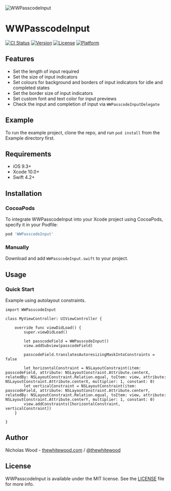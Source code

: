 ![WWPasscodeInput](https://raw.githubusercontent.com/thewhitewood/WWPasscodeInput/blob/master/images/header.jpg)

# WWPasscodeInput

[![CI Status](https://img.shields.io/travis/nick@thewhitewood.com/WWPasscodeInput.svg?style=flat)](https://travis-ci.org/nick@thewhitewood.com/WWPasscodeInput)
[![Version](https://img.shields.io/cocoapods/v/WWPasscodeInput.svg?style=flat)](https://cocoapods.org/pods/WWPasscodeInput)
[![License](https://img.shields.io/cocoapods/l/WWPasscodeInput.svg?style=flat)](https://cocoapods.org/pods/WWPasscodeInput)
[![Platform](https://img.shields.io/cocoapods/p/WWPasscodeInput.svg?style=flat)](https://cocoapods.org/pods/WWPasscodeInput)

## Features
* Set the length of input required
* Set the size of input indicators
* Set colours for background and borders of input indicators for idle and completed states
* Set the border size of input indicators
* Set custom font and text color for input previews
* Check the input and completion of input via `WWPasscodeInputDelegate`

## Example

To run the example project, clone the repo, and run `pod install` from the Example directory first.

## Requirements

* iOS 9.3+
* Xcode 10.0+
* Swift 4.2+


## Installation

### CocoaPods

To integrate WWPasscodeInput into your Xcode project using CocoaPods, specify it in your Podfile:

```ruby
pod 'WWPasscodeInput'
```

### Manually

Download and add `WWPasscodeInput.swift` to your project.


## Usage

### Quick Start

Example using autolayout constraints.

```
import WWPasscodeInput

class MyViewController: UIViewController {

    override func viewDidLoad() {
        super.viewDidLoad()

        let passcodeField = WWPasscodeInput()
        view.addSubview(passcodeField)
        
        passcodeField.translatesAutoresizingMaskIntoConstraints = false
        
        let horizontalConstraint = NSLayoutConstraint(item: passcodeField, attribute: NSLayoutConstraint.Attribute.centerX, relatedBy: NSLayoutConstraint.Relation.equal, toItem: view, attribute: NSLayoutConstraint.Attribute.centerX, multiplier: 1, constant: 0)
        let verticalConstraint = NSLayoutConstraint(item: passcodeField, attribute: NSLayoutConstraint.Attribute.centerY, relatedBy: NSLayoutConstraint.Relation.equal, toItem: view, attribute: NSLayoutConstraint.Attribute.centerY, multiplier: 1, constant: 0)
        view.addConstraints([horizontalConstraint, verticalConstraint])
    }

}
```

## Author

Nicholas Wood - [thewhitewood.com](www.thewhitewood.com) / [@thewhitewood](https://twitter.com/thewhitewood)

## License

WWPasscodeInput is available under the MIT license. See the [LICENSE](https://github.com/thewhitewood/WWPasscodeInput/blob/master/LICENSE) file for more info.
